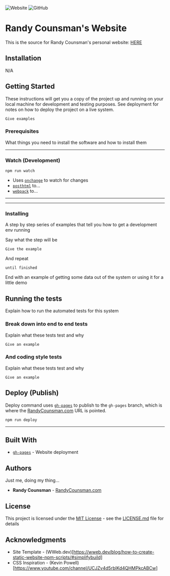 ![Website](https://img.shields.io/website?url=https%3A%2F%2Fwww.randycounsman.com)
![GitHub](https://img.shields.io/github/license/boo13/website)

# Randy Counsman's Website

This is the source for Randy Counsman's personal website: [HERE](https://www.randycounsman.com)

## Installation

N/A


## Getting Started

These instructions will get you a copy of the project up and running on your local machine for development and testing purposes. See deployment for notes on how to deploy the project on a live system.


```shell
Give examples
```


### Prerequisites

What things you need to install the software and how to install them


***
### Watch (Development)

```shell
npm run watch 
```

- Uses [`onchange`](https://www.npmjs.com/package/onchange) to watch for changes
- [`posthtml`](https://www.npmjs.com/package/posthtml) to...
- [`webpack`](https://www.npmjs.com/package/webpack) to...
***

***


### Installing

A step by step series of examples that tell you how to get a development env running

Say what the step will be

```shell
Give the example
```

And repeat

```shell
until finished
```

End with an example of getting some data out of the system or using it for a little demo

## Running the tests

Explain how to run the automated tests for this system

### Break down into end to end tests

Explain what these tests test and why

```shell
Give an example
```

### And coding style tests

Explain what these tests test and why

```shell
Give an example
```

## Deploy (Publish)

Deploy command uses [`gh-pages`](https://www.npmjs.com/package/gh-pages) to publish to the `gh-pages` branch, which is where the [RandyCounsman.com](https://www.randycounsman.com) URL is pointed. 

```shell
npm run deploy
```

***


## Built With

* [`gh-pages`](https://www.npmjs.com/package/gh-pages) - Website deployment

## Authors

Just me, doing my thing...

- **Randy Counsman** - [RandyCounsman.com](https://www.RandyCounsman.com)

## License

This project is licensed under the [MIT License](https://choosealicense.com/licenses/mit/) - see the [LICENSE.md](LICENSE.md) file for details


## Acknowledgments

* Site Template - (WWeb.dev)[https://wweb.dev/blog/how-to-create-static-website-npm-scripts/#simplifybuild]
* CSS Inspiration - (Kevin Powell)[https://www.youtube.com/channel/UCJZv4d5rbIKd4QHMPkcABCw]
